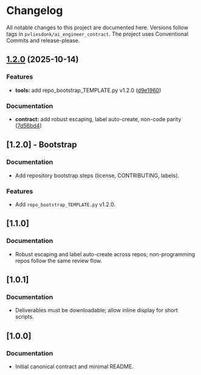 # Changelog

All notable changes to this project are documented here. Versions follow tags in `pvliesdonk/ai_engineer_contract`.
The project uses Conventional Commits and release-please.

## [1.2.0](https://github.com/pvliesdonk/ai_engineer_contract/compare/ai_engineer_contract-v1.0.0...ai_engineer_contract-v1.2.0) (2025-10-14)


### Features

* **tools:** add repo_bootstrap_TEMPLATE.py v1.2.0 ([d9e1960](https://github.com/pvliesdonk/ai_engineer_contract/commit/d9e1960f2c095965e1232b63a0128bb7ddf56090))


### Documentation

* **contract:** add robust escaping, label auto-create, non-code parity ([7d56bd4](https://github.com/pvliesdonk/ai_engineer_contract/commit/7d56bd449a67282304d2c7d2a8c01b25155715e5))

## [1.2.0] - Bootstrap
### Documentation
- Add repository bootstrap steps (license, CONTRIBUTING, labels).
### Features
- Add `repo_bootstrap_TEMPLATE.py` v1.2.0.

## [1.1.0]
### Documentation
- Robust escaping and label auto-create across repos; non-programming repos follow the same review flow.

## [1.0.1]
### Documentation
- Deliverables must be downloadable; allow inline display for short scripts.

## [1.0.0]
### Documentation
- Initial canonical contract and minimal README.
